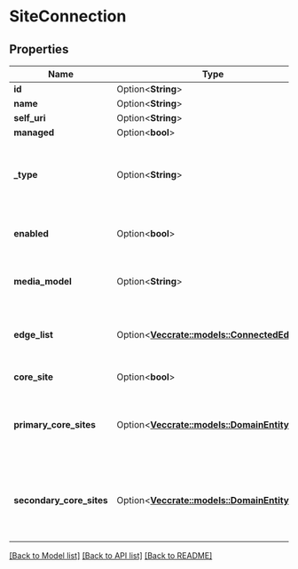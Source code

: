 # SiteConnection

## Properties

Name | Type | Description | Notes
------------ | ------------- | ------------- | -------------
**id** | Option<**String**> |  | [optional]
**name** | Option<**String**> |  | [optional]
**self_uri** | Option<**String**> |  | [optional]
**managed** | Option<**bool**> |  | [optional]
**_type** | Option<**String**> | Connection method from site to site (Direct, Indirect, CloudProxy | [optional]
**enabled** | Option<**bool**> | Indicates if the current site is linked | [optional]
**media_model** | Option<**String**> | Media model for the current site. | [optional][readonly]
**edge_list** | Option<[**Vec<crate::models::ConnectedEdge>**](ConnectedEdge.md)> | All of the edges to which the site connects | [optional][readonly]
**core_site** | Option<**bool**> | The core site | [optional][readonly]
**primary_core_sites** | Option<[**Vec<crate::models::DomainEntityRef>**](DomainEntityRef.md)> | List of site ids names and selfUris for the primary core sites | [optional][readonly]
**secondary_core_sites** | Option<[**Vec<crate::models::DomainEntityRef>**](DomainEntityRef.md)> | List of site ids names and selfUris for the secondary core sites | [optional][readonly]

[[Back to Model list]](../README.md#documentation-for-models) [[Back to API list]](../README.md#documentation-for-api-endpoints) [[Back to README]](../README.md)


